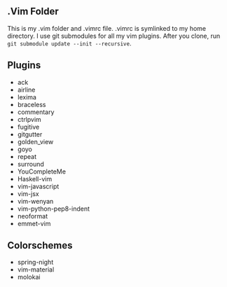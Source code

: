 ## .Vim Folder

This is my .vim folder and .vimrc file. .vimrc is symlinked to my home
directory. I use git submodules for all my vim plugins. After you clone, run
```git submodule update --init --recursive```.

## Plugins
- ack
- airline
- lexima
- braceless
- commentary
- ctrlpvim
- fugitive
- gitgutter
- golden_view
- goyo
- repeat
- surround
- YouCompleteMe
- Haskell-vim
- vim-javascript
- vim-jsx
- vim-wenyan
- vim-python-pep8-indent
- neoformat
- emmet-vim

## Colorschemes
- spring-night
- vim-material
- molokai
